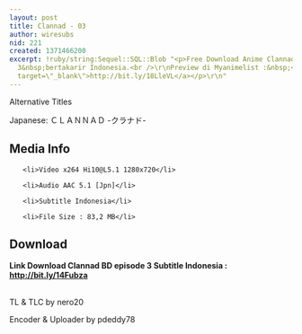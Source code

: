 ```yaml
---
layout: post
title: Clannad - 03
author: wiresubs
nid: 221
created: 1371466200
excerpt: !ruby/string:Sequel::SQL::Blob "<p>Free Download Anime Clannad BD episode
  3&nbsp;bertakarir Indonesia.<br />\r\nPreview di Myanimelist :&nbsp;<a href=\"http://bit.ly/18LleVL\"
  target=\"_blank\">http://bit.ly/18LleVL</a></p>\r\n"
---
```

<p class="rtecenter">Alternative Titles<br />
Japanese: ＣＬＡＮＮＡＤ -クラナド-</p>

<h2>Media Info</h2>

<ul>
	<li>Video x264 Hi10@L5.1 1280x720</li>
	<li>Audio AAC 5.1 [Jpn]</li>
	<li>Subtitle Indonesia</li>
	<li>File Size : 83,2 MB</li>
</ul>

<h2>Download</h2>

<p><strong>Link Download Clannad BD episode 3 Subtitle Indonesia&nbsp;: <a href="http://bit.ly/14Fubza" target="_blank">http://bit.ly/14Fubza</a></strong><br />
<br />
TL &amp; TLC by nero20<br />
Encoder &amp; Uploader by pdeddy78</p>
